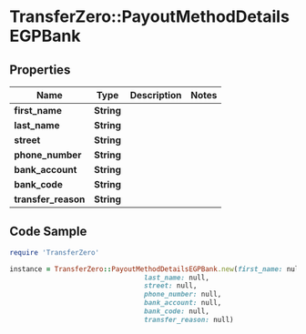 # TransferZero::PayoutMethodDetailsEGPBank

## Properties

Name | Type | Description | Notes
------------ | ------------- | ------------- | -------------
**first_name** | **String** |  | 
**last_name** | **String** |  | 
**street** | **String** |  | 
**phone_number** | **String** |  | 
**bank_account** | **String** |  | 
**bank_code** | **String** |  | 
**transfer_reason** | **String** |  | 

## Code Sample

```ruby
require 'TransferZero'

instance = TransferZero::PayoutMethodDetailsEGPBank.new(first_name: null,
                                 last_name: null,
                                 street: null,
                                 phone_number: null,
                                 bank_account: null,
                                 bank_code: null,
                                 transfer_reason: null)
```


